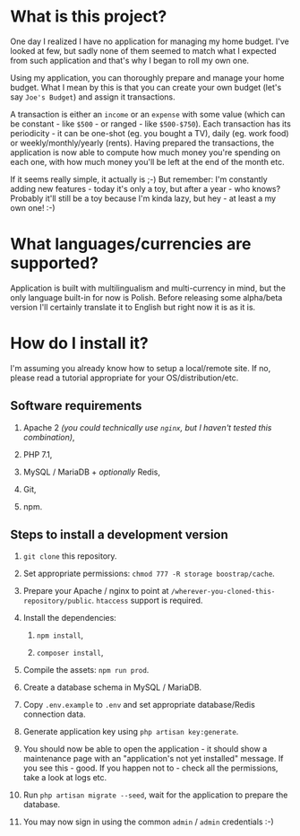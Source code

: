 # What is this project?

One day I realized I have no application for managing my home budget. I've looked at few, but sadly none of them seemed to match what I expected from such application and that's why I began to roll my own one.

Using my application, you can thoroughly prepare and manage your home budget.
What I mean by this is that you can create your own budget (let's say `Joe's Budget`) and assign it transactions.

A transaction is either an `income` or an `expense` with some value (which can be constant - like `$500` - or ranged - like `$500-$750`).
Each transaction has its periodicity - it can be one-shot (eg. you bought a TV), daily (eg. work food) or weekly/monthly/yearly (rents). Having prepared the transactions, the application is now able to compute how much money you're spending on each one, with how much money you'll be left at the end of the month etc.

If it seems really simple, it actually is ;-)
But remember: I'm constantly adding new features - today it's only a toy, but after a year - who knows? Probably it'll still be a toy because I'm kinda lazy, but hey - at least a my own one! :-)

# What languages/currencies are supported?

Application is built with multilingualism and multi-currency in mind, but the only language built-in for now is Polish. Before releasing some alpha/beta version I'll certainly translate it to English but right now it is as it is.

# How do I install it?

I'm assuming you already know how to setup a local/remote site.
If no, please read a tutorial appropriate for your OS/distribution/etc. 

## Software requirements

1. Apache 2 *(you could technically use `nginx`, but I haven't tested this combination)*,

1. PHP 7.1,

3. MySQL / MariaDB + *optionally* Redis,

4. Git,

5. npm.

## Steps to install a development version

1. `git clone` this repository. 

2. Set appropriate permissions: `chmod 777 -R storage boostrap/cache`.

3. Prepare your Apache / nginx to point at `/wherever-you-cloned-this-repository/public`. `htaccess` support is required.

4. Install the dependencies:

    1. `npm install`,
    
    2. `composer install`,
    
5. Compile the assets: `npm run prod`.

6. Create a database schema in MySQL / MariaDB.

7. Copy `.env.example` to `.env` and set appropriate database/Redis connection data.

8. Generate application key using `php artisan key:generate`.

9. You should now be able to open the application - it should show a maintenance page with an "application's not yet installed" message. If you see this - good. If you happen not to - check all the permissions, take a look at logs etc.

10. Run `php artisan migrate --seed`, wait for the application to prepare the database.

11. You may now sign in using the common `admin` / `admin` credentials :-)  